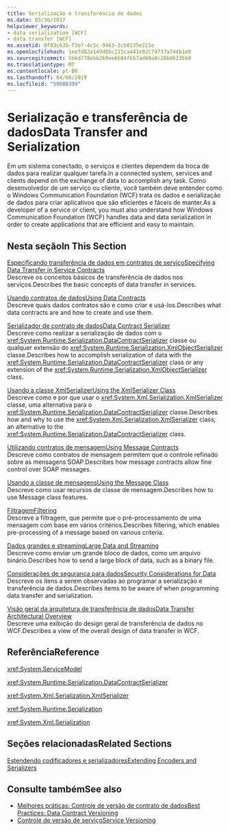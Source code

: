 ```yaml
---
title: Serialização e transferência de dados
ms.date: 03/30/2017
helpviewer_keywords:
- data serialization [WCF]
- data transfer [WCF]
ms.assetid: 0f03c635-f3e7-4c5c-9463-3cb0135e221e
ms.openlocfilehash: 1eefd82a149d0bc215ca441e92c7d737a744b1e0
ms.sourcegitcommit: 5b6d778ebb269ee6684fb57ad69a8c28b06235b9
ms.translationtype: MT
ms.contentlocale: pt-BR
ms.lasthandoff: 04/08/2019
ms.locfileid: "59088399"
---
```

# <a name="data-transfer-and-serialization"></a><span data-ttu-id="219f6-102">Serialização e transferência de dados</span><span class="sxs-lookup"><span data-stu-id="219f6-102">Data Transfer and Serialization</span></span>
<span data-ttu-id="219f6-103">Em um sistema conectado, o serviços e clientes dependem da troca de dados para realizar qualquer tarefa.</span><span class="sxs-lookup"><span data-stu-id="219f6-103">In a connected system, services and clients depend on the exchange of data to accomplish any task.</span></span> <span data-ttu-id="219f6-104">Como desenvolvedor de um serviço ou cliente, você também deve entender como o Windows Communication Foundation (WCF) trata os dados e serialização de dados para criar aplicativos que são eficientes e fáceis de manter.</span><span class="sxs-lookup"><span data-stu-id="219f6-104">As a developer of a service or client, you must also understand how Windows Communication Foundation (WCF) handles data and data serialization in order to create applications that are efficient and easy to maintain.</span></span>  
  
## <a name="in-this-section"></a><span data-ttu-id="219f6-105">Nesta seção</span><span class="sxs-lookup"><span data-stu-id="219f6-105">In This Section</span></span>  
 [<span data-ttu-id="219f6-106">Especificando transferência de dados em contratos de serviço</span><span class="sxs-lookup"><span data-stu-id="219f6-106">Specifying Data Transfer in Service Contracts</span></span>](../../../../docs/framework/wcf/feature-details/specifying-data-transfer-in-service-contracts.md)  
 <span data-ttu-id="219f6-107">Descreve os conceitos básicos de transferência de dados nos serviços.</span><span class="sxs-lookup"><span data-stu-id="219f6-107">Describes the basic concepts of data transfer in services.</span></span>  
  
 [<span data-ttu-id="219f6-108">Usando contratos de dados</span><span class="sxs-lookup"><span data-stu-id="219f6-108">Using Data Contracts</span></span>](../../../../docs/framework/wcf/feature-details/using-data-contracts.md)  
 <span data-ttu-id="219f6-109">Descreve quais dados contratos são e como criar e usá-los.</span><span class="sxs-lookup"><span data-stu-id="219f6-109">Describes what data contracts are and how to create and use them.</span></span>  
  
 [<span data-ttu-id="219f6-110">Serializador de contrato de dados</span><span class="sxs-lookup"><span data-stu-id="219f6-110">Data Contract Serializer</span></span>](../../../../docs/framework/wcf/feature-details/data-contract-serializer.md)  
 <span data-ttu-id="219f6-111">Descreve como realizar a serialização de dados com o <xref:System.Runtime.Serialization.DataContractSerializer> classe ou qualquer extensão do <xref:System.Runtime.Serialization.XmlObjectSerializer> classe.</span><span class="sxs-lookup"><span data-stu-id="219f6-111">Describes how to accomplish serialization of data with the <xref:System.Runtime.Serialization.DataContractSerializer> class or any extension of the <xref:System.Runtime.Serialization.XmlObjectSerializer> class.</span></span>  
  
 [<span data-ttu-id="219f6-112">Usando a classe XmlSerializer</span><span class="sxs-lookup"><span data-stu-id="219f6-112">Using the XmlSerializer Class</span></span>](../../../../docs/framework/wcf/feature-details/using-the-xmlserializer-class.md)  
 <span data-ttu-id="219f6-113">Descreve como e por que usar o <xref:System.Xml.Serialization.XmlSerializer> classe, uma alternativa para o <xref:System.Runtime.Serialization.DataContractSerializer> classe.</span><span class="sxs-lookup"><span data-stu-id="219f6-113">Describes how and why to use the <xref:System.Xml.Serialization.XmlSerializer> class, an alternative to the <xref:System.Runtime.Serialization.DataContractSerializer> class.</span></span>  
  
 [<span data-ttu-id="219f6-114">Utilizando contratos de mensagem</span><span class="sxs-lookup"><span data-stu-id="219f6-114">Using Message Contracts</span></span>](../../../../docs/framework/wcf/feature-details/using-message-contracts.md)  
 <span data-ttu-id="219f6-115">Descreve como contratos de mensagem permitem que o controle refinado sobre as mensagens SOAP.</span><span class="sxs-lookup"><span data-stu-id="219f6-115">Describes how message contracts allow fine control over SOAP messages.</span></span>  
  
 [<span data-ttu-id="219f6-116">Usando a classe de mensagens</span><span class="sxs-lookup"><span data-stu-id="219f6-116">Using the Message Class</span></span>](../../../../docs/framework/wcf/feature-details/using-the-message-class.md)  
 <span data-ttu-id="219f6-117">Descreve como usar recursos de classe de mensagem.</span><span class="sxs-lookup"><span data-stu-id="219f6-117">Describes how to use Message class features.</span></span>  
  
 [<span data-ttu-id="219f6-118">Filtragem</span><span class="sxs-lookup"><span data-stu-id="219f6-118">Filtering</span></span>](../../../../docs/framework/wcf/feature-details/filtering.md)  
 <span data-ttu-id="219f6-119">Descreve a filtragem, que permite que o pré-processamento de uma mensagem com base em vários critérios.</span><span class="sxs-lookup"><span data-stu-id="219f6-119">Describes filtering, which enables pre-processing of a message based on various criteria.</span></span>  
  
 [<span data-ttu-id="219f6-120">Dados grandes e streaming</span><span class="sxs-lookup"><span data-stu-id="219f6-120">Large Data and Streaming</span></span>](../../../../docs/framework/wcf/feature-details/large-data-and-streaming.md)  
 <span data-ttu-id="219f6-121">Descreve como enviar um grande bloco de dados, como um arquivo binário.</span><span class="sxs-lookup"><span data-stu-id="219f6-121">Describes how to send a large block of data, such as a binary file.</span></span>  
  
 [<span data-ttu-id="219f6-122">Considerações de segurança para dados</span><span class="sxs-lookup"><span data-stu-id="219f6-122">Security Considerations for Data</span></span>](../../../../docs/framework/wcf/feature-details/security-considerations-for-data.md)  
 <span data-ttu-id="219f6-123">Descreve os itens a serem observadas ao programar a serialização e transferência de dados.</span><span class="sxs-lookup"><span data-stu-id="219f6-123">Describes items to be aware of when programming data transfer and serialization.</span></span>  
  
 [<span data-ttu-id="219f6-124">Visão geral da arquitetura de transferência de dados</span><span class="sxs-lookup"><span data-stu-id="219f6-124">Data Transfer Architectural Overview</span></span>](../../../../docs/framework/wcf/feature-details/data-transfer-architectural-overview.md)  
 <span data-ttu-id="219f6-125">Descreve uma exibição do design geral de transferência de dados no WCF.</span><span class="sxs-lookup"><span data-stu-id="219f6-125">Describes a view of the overall design of data transfer in WCF.</span></span>  
  
## <a name="reference"></a><span data-ttu-id="219f6-126">Referência</span><span class="sxs-lookup"><span data-stu-id="219f6-126">Reference</span></span>  
 <xref:System.ServiceModel>  
  
 <xref:System.Runtime.Serialization.DataContractSerializer>  
  
 <xref:System.Xml.Serialization.XmlSerializer>  
  
 <xref:System.Runtime.Serialization>  
  
 <xref:System.Xml.Serialization>  
  
## <a name="related-sections"></a><span data-ttu-id="219f6-127">Seções relacionadas</span><span class="sxs-lookup"><span data-stu-id="219f6-127">Related Sections</span></span>  
 [<span data-ttu-id="219f6-128">Estendendo codificadores e serializadores</span><span class="sxs-lookup"><span data-stu-id="219f6-128">Extending Encoders and Serializers</span></span>](../../../../docs/framework/wcf/extending/extending-encoders-and-serializers.md)  
  
## <a name="see-also"></a><span data-ttu-id="219f6-129">Consulte também</span><span class="sxs-lookup"><span data-stu-id="219f6-129">See also</span></span>

- [<span data-ttu-id="219f6-130">Melhores práticas: Controle de versão de contrato de dados</span><span class="sxs-lookup"><span data-stu-id="219f6-130">Best Practices: Data Contract Versioning</span></span>](../../../../docs/framework/wcf/best-practices-data-contract-versioning.md)
- [<span data-ttu-id="219f6-131">Controle de versão de serviço</span><span class="sxs-lookup"><span data-stu-id="219f6-131">Service Versioning</span></span>](../../../../docs/framework/wcf/service-versioning.md)

